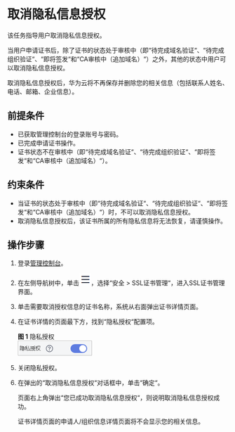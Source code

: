 # 取消隐私信息授权<a name="ZH-CN_TOPIC_0162235677"></a>

该任务指导用户取消隐私信息授权。

当用户申请证书后，除了证书的状态处于审核中（即“待完成域名验证“、“待完成组织验证“、“即将签发“和“CA审核中（追加域名）“）之外，其他的状态中用户可以取消隐私信息授权。

取消隐私信息授权后，华为云将不再保存并删除您的相关信息（包括联系人姓名、电话、邮箱、企业信息）。

## 前提条件<a name="section556861155951"></a>

-   已获取管理控制台的登录账号与密码。
-   已完成申请证书操作。
-   证书状态不在审核中（即“待完成域名验证“、“待完成组织验证“、“即将签发“和“CA审核中（追加域名）“）。

## 约束条件<a name="section17370174017582"></a>

-   当证书的状态处于审核中（即“待完成域名验证“、“待完成组织验证“、“即将签发“和“CA审核中（追加域名）“）时，不可以取消隐私信息授权。
-   取消隐私信息授权后，该证书所属的所有隐私信息将无法恢复，请谨慎操作。

## 操作步骤<a name="section440385915430"></a>

1.  登录[管理控制台](https://console.huaweicloud.com/)。
2.  在左侧导航树中，单击![](figures/icon-servicelist.png)，选择“安全  \>  SSL证书管理“，进入SSL证书管理界面。

1.  单击需要取消授权信息的证书名称，系统从右面弹出证书详情页面。
2.  在证书详情的页面最下方，找到“隐私授权“配置项。

    **图 1**  隐私授权<a name="fig158521410191"></a>  
    ![](figures/隐私授权.png "隐私授权")

3.  关闭隐私授权。
4.  在弹出的“取消隐私信息授权“对话框中，单击“确定“。

    页面右上角弹出“您已成功取消隐私信息授权“，则说明取消隐私信息授权成功。

    证书详情页面的申请人/组织信息详情页面将不会显示您的相关信息。



